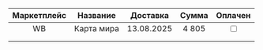 
| Маркетплейс |  Название  |  Доставка  | Сумма |         Оплачен         |
| :---------: | :--------: | :--------: | :---: | :---------------------: |
|     WB      | Карта мира | 13.08.2025 | 4 805 | <input type="checkbox"> |
|             |            |            |       |                         |
|             |            |            |       |                         |

